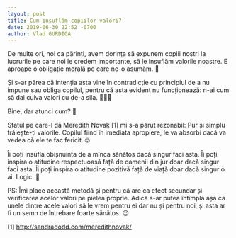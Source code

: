 ```yaml
---
layout: post
title: Cum insuflăm copiilor valori?
date: 2019-06-30 22:52 -0700
author: Vlad GURDIGA
---
```


De multe ori, noi ca părinți, avem dorința să expunem copiii noștri la lucrurile
pe care noi le credem importante, să le insuflăm valorile noastre. E aproape
o obligație morală pe care ne-o asumăm. 🙂

Și s-ar părea că intenția asta vine în contradicție cu principiul de a nu impune
sau obliga copilul, pentru că asta evident nu funcționează: n-ai cum să dai
cuiva valori cu de-a sila. 🤷🏻‍♂️

Bine, dar atunci cum? 🤔

Sfatul pe care-l dă Meredith Novak [1] mi s-a părut rezonabil: Pur și simplu
trăiește-ți valorile. Copilul fiind în imediata apropiere, le va absorbi dacă va
vedea că ele te fac fericit. 🤓

Îi poți insufla obișnuința de a mînca sănătos dacă singur faci asta. Îi poți
inspira o atitudine respectuoasă față de oamenii din jur doar dacă singur faci
asta. Îi poți inspira o atitudine pozitivă față de viață doar dacă singur o ai.
Logic. 🤔

PS: Îmi place această metodă și pentru că are ca efect secundar și verificarea
acelor valori pe pielea proprie. Adică s-ar putea întîmpla așa ca unele dintre
acele valori să le vrem pentru ei dar nu și pentru noi, și asta ar fi un semn de
întrebare foarte sănătos. 😉

[1] http://sandradodd.com/meredithnovak/
